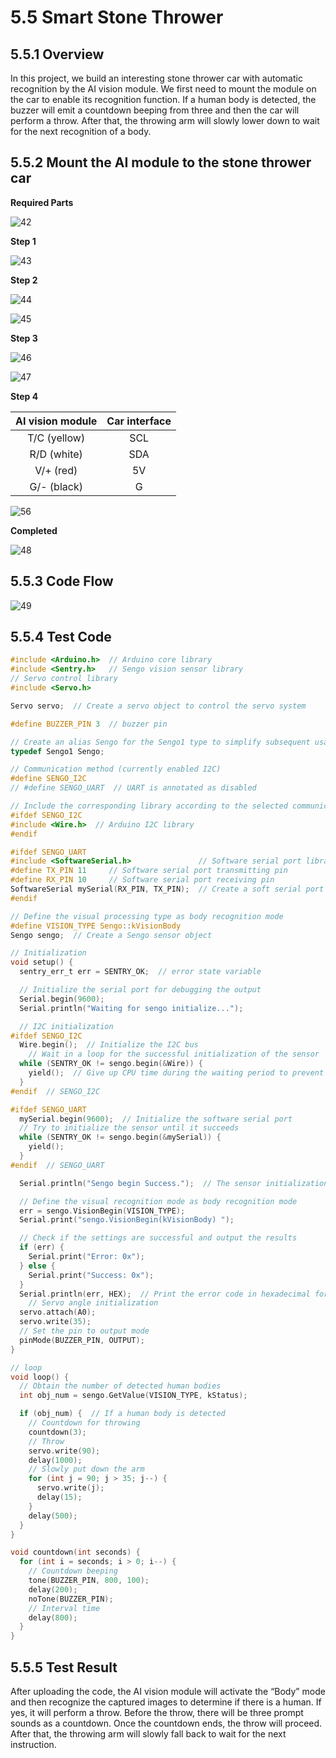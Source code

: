 # 5.5 Smart Stone Thrower

## 5.5.1 Overview

In this project, we build an interesting stone thrower car with automatic recognition by the AI vision module. We first need to mount the module on the car to enable its recognition function. If a human body is detected, the buzzer will emit a countdown beeping from three and then the car will perform a throw. After that, the throwing arm will slowly lower down to wait for the next recognition of a body.

## 5.5.2 Mount the AI module to the stone thrower car

**Required Parts**

![42](./media/42.png)

**Step 1**

![43](./media/43.png)

**Step 2**

![44](./media/44.png)

![45](./media/45.png)

**Step 3**

![46](./media/46.png)

![47](./media/47.png)

**Step 4**

| AI vision module | Car interface |
| :--------------: | :-----------: |
|   T/C (yellow)   |      SCL      |
|   R/D (white)    |      SDA      |
|    V/+ (red)     |      5V       |
|   G/- (black)    |       G       |

![56](./media/56.png)

**Completed**

![48](./media/48.png)

## 5.5.3 Code Flow

![49](./media/49.png)

## 5.5.4 Test Code

```c
#include <Arduino.h>  // Arduino core library
#include <Sentry.h>   // Sengo vision sensor library
// Servo control library
#include <Servo.h>

Servo servo;  // Create a servo object to control the servo system

#define BUZZER_PIN 3  // buzzer pin

// Create an alias Sengo for the Sengo1 type to simplify subsequent usage
typedef Sengo1 Sengo;

// Communication method (currently enabled I2C)
#define SENGO_I2C
// #define SENGO_UART  // UART is annotated as disabled

// Include the corresponding library according to the selected communication mode
#ifdef SENGO_I2C
#include <Wire.h>  // Arduino I2C library
#endif

#ifdef SENGO_UART
#include <SoftwareSerial.h>               // Software serial port library (for non-hardware serial ports)
#define TX_PIN 11     // Software serial port transmitting pin
#define RX_PIN 10     // Software serial port receiving pin
SoftwareSerial mySerial(RX_PIN, TX_PIN);  // Create a soft serial port object
#endif

// Define the visual processing type as body recognition mode
#define VISION_TYPE Sengo::kVisionBody
Sengo sengo;  // Create a Sengo sensor object

// Initialization
void setup() {
  sentry_err_t err = SENTRY_OK;  // error state variable

  // Initialize the serial port for debugging the output
  Serial.begin(9600);
  Serial.println("Waiting for sengo initialize...");

  // I2C initialization
#ifdef SENGO_I2C
  Wire.begin();  // Initialize the I2C bus
    // Wait in a loop for the successful initialization of the sensor
  while (SENTRY_OK != sengo.begin(&Wire)) {
    yield();  // Give up CPU time during the waiting period to prevent the watchdog from resetting
  }
#endif  // SENGO_I2C

#ifdef SENGO_UART
  mySerial.begin(9600);  // Initialize the software serial port
  // Try to initialize the sensor until it succeeds
  while (SENTRY_OK != sengo.begin(&mySerial)) {
    yield();
  }
#endif  // SENGO_UART

  Serial.println("Sengo begin Success.");  // The sensor initialization succeed

  // Define the visual recognition mode as body recognition mode
  err = sengo.VisionBegin(VISION_TYPE);
  Serial.print("sengo.VisionBegin(kVisionBody) ");

  // Check if the settings are successful and output the results
  if (err) {
    Serial.print("Error: 0x");
  } else {
    Serial.print("Success: 0x");
  }
  Serial.println(err, HEX);  // Print the error code in hexadecimal format
    // Servo angle initialization
  servo.attach(A0);
  servo.write(35);
  // Set the pin to output mode
  pinMode(BUZZER_PIN, OUTPUT);
}

// loop
void loop() {
  // Obtain the number of detected human bodies
  int obj_num = sengo.GetValue(VISION_TYPE, kStatus);

  if (obj_num) {  // If a human body is detected
    // Countdown for throwing
    countdown(3);
    // Throw
    servo.write(90);
    delay(1000);
    // Slowly put down the arm
    for (int j = 90; j > 35; j--) {
      servo.write(j);
      delay(15);
    }
    delay(500);
  }
}

void countdown(int seconds) {
  for (int i = seconds; i > 0; i--) {
    // Countdown beeping
    tone(BUZZER_PIN, 800, 100);
    delay(200);
    noTone(BUZZER_PIN);
    // Interval time
    delay(800);
  }
}
```

## 5.5.5 Test Result

After uploading the code, the AI vision module will activate the “Body” mode and then recognize the captured images to determine if there is a human. If yes, it will perform a throw. Before the throw, there will be three prompt sounds as a countdown. Once the countdown ends, the throw will proceed. After that, the throwing arm will slowly fall back to wait for the next instruction.

